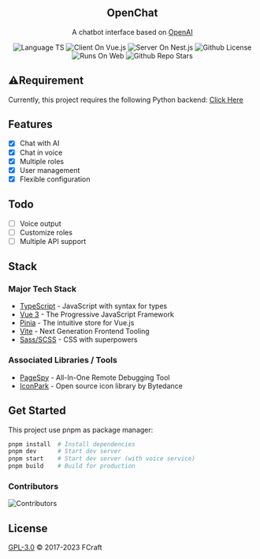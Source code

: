 <!--lint disable awesome-heading awesome-github awesome-toc double-link -->

<h2 align='center'>OpenChat</h2>

<p align='center'>
A chatbot interface based on <a href='https://openai.com/'>OpenAI</a>

<!--lint ignore-->

<p align='center'>

<img src="https://img.shields.io/badge/TypeScript-teal?style=flat-square&color=3178c6" alt="Language TS">
<img src="https://img.shields.io/badge/Client-Vue.js-teal?style=flat-square&color=26a69a" alt="Client On Vue.js">
<img src="https://img.shields.io/badge/Server-Nest.js-teal?style=flat-square&color=e0234e" alt="Server On Nest.js">
<img src="https://img.shields.io/github/license/HJH201314/openai-front?logo=dependabot&style=flat-square&color=8bc34a" alt="Github License">
<img src="https://img.shields.io/badge/Runs on-Web-orange?logo=microsoftedge&style=flat-square&color=ffc107" alt="Runs On Web">
<img src="https://img.shields.io/github/stars/HJH201314/openai-front?logo=github&style=flat-square&color=ff5722" alt="Github Repo Stars">

</p>

## ⚠️Requirement

Currently, this project requires the following Python backend:
[Click Here](https://gitee.com/origamiwang/gptplat)

## Features

- [x] Chat with AI
- [x] Chat in voice
- [x] Multiple roles
- [x] User management
- [x] Flexible configuration

## Todo

- [ ] Voice output
- [ ] Customize roles
- [ ] Multiple API support

## Stack

### Major Tech Stack

- [TypeScript](https://www.typescriptlang.org/) - JavaScript with syntax for types
- [Vue 3](https://v3.vuejs.org/) - The Progressive JavaScript Framework
- [Pinia](https://pinia.vuejs.org/) - The intuitive store for Vue.js
- [Vite](https://vitejs.dev/) - Next Generation Frontend Tooling
- [Sass/SCSS](https://sass-lang.com/) - CSS with superpowers

### Associated Libraries / Tools

- [PageSpy](https://www.pagespy.org/docs) - All-In-One Remote Debugging Tool
- [IconPark](http://iconpark.oceanengine.com/) - Open source icon library by Bytedance

## Get Started

This project use pnpm as package manager:

```sh
pnpm install  # Install dependencies
pnpm dev      # Start dev server
pnpm start    # Start dev server (with voice service)
pnpm build    # Build for production
```

### Contributors
![Contributors](https://contrib.rocks/image?repo=HJH201314/openai-front)

## License
[GPL-3.0](LICENSE) © 2017-2023 FCraft
